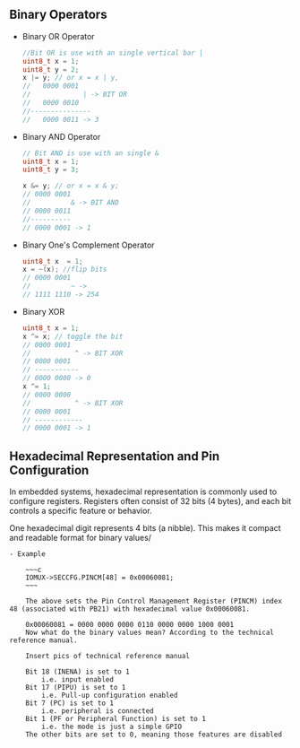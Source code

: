 ## **Binary Operators**

- Binary OR Operator
    ~~~c
    //Bit OR is use with an single vertical bar |
    uint8_t x = 1;
    uint8_t y = 2;
    x |= y; // or x = x | y, 
    //   0000 0001
    //             | -> BIT OR
    //   0000 0010
    //---------------
    //   0000 0011 -> 3
    ~~~

- Binary AND Operator
    ~~~c
    // Bit AND is use with an single &
    uint8_t x = 1;
    uint8_t y = 3;

    x &= y; // or x = x & y;
    // 0000 0001
    //          & -> BIT AND
    // 0000 0011
    //----------
    // 0000 0001 -> 1
    ~~~

- Binary One's Complement Operator
    ~~~c
    uint8_t x  = 1;
    x = ~(x); //flip bits
    // 0000 0001
    //          ~ -> 
    // 1111 1110 -> 254
    ~~~~

 - Binary XOR
    ~~~c 
    uint8_t x = 1;
    x ^= x; // toggle the bit
    // 0000 0001
    //           ^ -> BIT XOR    
    // 0000 0001 
    // -----------
    // 0000 0000 -> 0    
    x ^= 1;
    // 0000 0000
    //           ^ -> BIT XOR
    // 0000 0001  
    // ------------
    // 0000 0001 -> 1
    ~~~

## **Hexadecimal Representation and Pin Configuration**
In embedded systems, hexadecimal representation is commonly used to configure registers. Registers often consist of 32 bits (4 bytes), and each bit controls a specific feature or behavior.

One hexadecimal digit represents 4 bits (a nibble). This makes it compact and readable format for binary values/

    - Example

        ~~~c 
        IOMUX->SECCFG.PINCM[48] = 0x00060081;
        ~~~
 
        The above sets the Pin Control Management Register (PINCM) index 48 (associated with PB21) with hexadecimal value 0x00060081.

        0x00060081 = 0000 0000 0000 0110 0000 0000 1000 0001
        Now what do the binary values mean? According to the technical reference manual.

        Insert pics of technical reference manual

        Bit 18 (INENA) is set to 1
            i.e. input enabled
        Bit 17 (PIPU) is set to 1
            i.e. Pull-up configuration enabled
        Bit 7 (PC) is set to 1
            i.e. peripheral is connected
        Bit 1 (PF or Peripheral Function) is set to 1
            i.e. the mode is just a simple GPIO
        The other bits are set to 0, meaning those features are disabled
        


